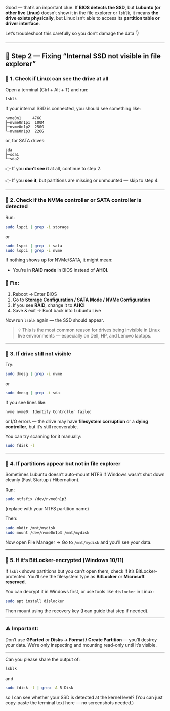 Good — that’s an important clue.
If **BIOS detects the SSD**, but **Lubuntu (or other live Linux)** doesn’t show it in the file explorer or `lsblk`, it means **the drive exists physically**, but Linux isn’t able to access its **partition table or driver interface**.

Let’s troubleshoot this carefully so you don’t damage the data 👇

---

## 🧩 Step 2 — Fixing “Internal SSD not visible in file explorer”

### 🔹 1. Check if Linux can see the drive at all

Open a terminal (Ctrl + Alt + T) and run:

```bash
lsblk
```

If your internal SSD is connected, you should see something like:

```
nvme0n1     476G
├─nvme0n1p1  100M
├─nvme0n1p2  250G
└─nvme0n1p3  226G
```

or, for SATA drives:

```
sda
├─sda1
└─sda2
```

👉 If you **don’t see it** at all, continue to step 2.

👉 If you **see it**, but partitions are missing or unmounted — skip to step 4.

---

### 🔹 2. Check if the NVMe controller or SATA controller is detected

Run:

```bash
sudo lspci | grep -i storage
```

or

```bash
sudo lspci | grep -i sata
sudo lspci | grep -i nvme
```

If nothing shows up for NVMe/SATA, it might mean:

* You’re in **RAID mode** in BIOS instead of **AHCI**.

### 🧰 Fix:

1. Reboot → Enter BIOS
2. Go to **Storage Configuration / SATA Mode / NVMe Configuration**
3. If you see **RAID**, change it to **AHCI**
4. Save & exit → Boot back into Lubuntu Live

Now run `lsblk` again — the SSD should appear.

> 💡 This is the most common reason for drives being invisible in Linux live environments — especially on Dell, HP, and Lenovo laptops.

---

### 🔹 3. If drive still not visible

Try:

```bash
sudo dmesg | grep -i nvme
```

or

```bash
sudo dmesg | grep -i sda
```

If you see lines like:

```
nvme nvme0: Identify Controller failed
```

or I/O errors — the drive may have **filesystem corruption** or a **dying controller**, but it’s still recoverable.

You can try scanning for it manually:

```bash
sudo fdisk -l
```

---

### 🔹 4. If partitions appear but not in file explorer

Sometimes Lubuntu doesn’t auto-mount NTFS if Windows wasn’t shut down cleanly (Fast Startup / Hibernation).

Run:

```bash
sudo ntfsfix /dev/nvme0n1p3
```

(replace with your NTFS partition name)

Then:

```bash
sudo mkdir /mnt/mydisk
sudo mount /dev/nvme0n1p3 /mnt/mydisk
```

Now open File Manager → Go to `/mnt/mydisk` and you’ll see your data.

---

### 🔹 5. If it’s BitLocker-encrypted (Windows 10/11)

If `lsblk` shows partitions but you can’t open them, check if it’s BitLocker-protected.
You’ll see the filesystem type as **BitLocker** or **Microsoft reserved**.

You can decrypt it in Windows first, or use tools like `dislocker` in Linux:

```bash
sudo apt install dislocker
```

Then mount using the recovery key (I can guide that step if needed).

---

### ⚠️ Important:

Don’t use **GParted** or **Disks → Format / Create Partition** — you’ll destroy your data.
We’re only inspecting and mounting read-only until it’s visible.

---

Can you please share the output of:

```bash
lsblk
```

and

```bash
sudo fdisk -l | grep -A 5 Disk
```

so I can see whether your SSD is detected at the kernel level?
(You can just copy-paste the terminal text here — no screenshots needed.)
